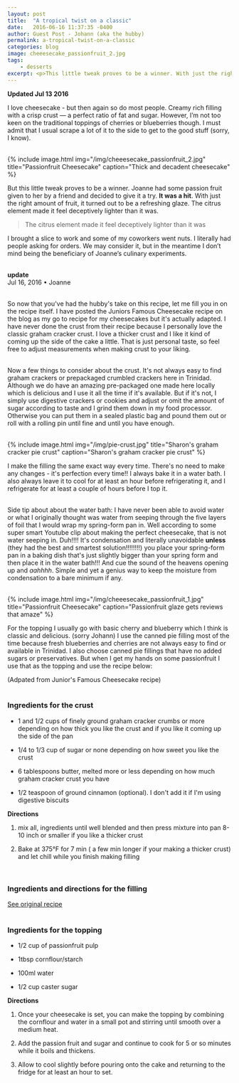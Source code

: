 ```yaml
---
layout: post
title:  "A tropical twist on a classic"
date:   2016-06-16 11:37:35 -0400
author: Guest Post - Johann (aka the hubby)
permalink: a-tropical-twist-on-a-classic
categories: blog
image: cheeesecake_passionfruit_2.jpg
tags:
    - desserts
excerpt: <p>This little tweak proves to be a winner. With just the right amount of fruit, it turned out to be a refreshing glaze.</p>
---
```


**Updated Jul 13 2016**

I love cheesecake - but then again so do most people. Creamy rich filling with a crisp crust &mdash; a perfect ratio of fat and sugar. However, I’m not too keen on the traditional toppings of cherries or blueberries though. I must admit that I usual scrape a lot of it to the side to get to the good stuff (sorry, I know).
<br><br>

{% include image.html
            img="/img/cheeesecake_passionfruit_2.jpg"
            title="Passionfruit Cheesecake"
            caption="Thick and decadent cheesecake" %}

But this little tweak proves to be a winner. Joanne had some passion fruit given to her by a friend and decided to give it a try. **It was a hit**. With just the right amount of fruit, it turned out to be a refreshing glaze. The citrus element made it feel deceptively lighter than it was.

>The citrus element made it feel deceptively lighter than it was

I brought a slice to work and some of my coworkers went nuts. I literally had people asking for orders. We may consider it, but in the meantime I don’t mind being the beneficiary of Joanne’s culinary experiments.
<br><br>



 **update**
 <br>
Jul 16, 2016 • Joanne
<br><br>

So now that you've had the hubby's take on this recipe, let me fill you in on the recipe itself. I have posted the Juniors Famous Cheesecake recipe on the blog as my go to recipe for my cheesecakes but it's actually adapted. I have never done the crust from their recipe because I personally love the classic graham cracker crust. I love a thicker crust and I like it kind of coming up the side of the cake a little. That is just personal taste, so feel free to adjust measurements when making crust to your liking.  
<br>

Now a few things to consider about the crust. It's not always easy to find graham crackers or prepackaged crumbled crackers here in Trinidad. Although we do have an amazing pre-packaged one made here locally which is delicious and I use it all the time if it's available. But if it's not, I simply use digestive crackers or cookies and adjust or omit the amount of sugar according to taste and I grind them down in my food processor. Otherwise you can put them in a sealed plastic bag and pound them out or roll with a rolling pin until fine and until you have enough.  
<br>

{% include image.html
            img="/img/pie-crust.jpg"
            title="Sharon's graham cracker pie crust"
            caption="Sharon's graham cracker pie crust" %}

I make the filling the same exact way every time. There's no need to make any changes - it's perfection every time!! I always bake it in a water bath. I also always leave it to cool for at least an hour before refrigerating it, and I refrigerate for at least a couple of hours before I top it.
<br><br>

Side tip about about the water bath: I have never been able to avoid water or what I originally thought was water from seeping through the five layers of foil that I would wrap my spring-form pan in. Well according to some super smart Youtube clip about making the perfect cheesecake, that is not water seeping in. Duh!!!! It's condensation and literally unavoidable **unless** (they had the best and smartest solution!!!!!!!!) you place your spring-form pan in a baking dish that's just slightly bigger than your spring form and then place it in the water bath!!! And cue the sound of the heavens opening up and *aahhhh*. Simple and yet a genius way to keep the moisture from condensation to a bare minimum if any.  
<br>

{% include image.html
            img="/img/cheeesecake_passionfruit_1.jpg"
            title="Passionfruit Cheesecake"
            caption="Passionfruit glaze gets reviews that amaze" %}

For the topping I usually go with basic cherry and blueberry which I think is classic and delicious. (sorry Johann) I use the canned pie filling most of the time because fresh blueberries and cherries are not always easy to find or available in Trinidad. I also choose canned pie fillings that have no added sugars or preservatives. But when I get my hands on some passionfruit I use that as the topping and use the recipe below:

(Adpated from Junior's Famous Cheesecake recipe)
<br><br>

### Ingredients for the crust
* 1 and 1/2 cups of finely ground graham cracker crumbs or more depending on how thick you like the crust and if you like it coming up the side of the pan

* 1/4 to 1/3 cup of sugar or none depending on how sweet you like the crust

* 6 tablespoons butter, melted more or less depending on how much graham cracker crust you have

* 1/2 teaspoon of ground cinnamon (optional). I don't add it if I'm using digestive biscuits

**Directions**

1. mix all, ingredients until well blended and then press mixture into pan 8-10 inch or smaller if you like a thicker crust

1. Bake at 375&deg;F for 7 min ( a few min longer if your making a thicker crust) and let chill while you finish making filling
<br>


### Ingredients and directions for the filling
[See original recipe](http://oliveandmango.com/juniors-cheesecake)
<br><br>

### Ingredients for the topping
* 1/2 cup of passionfruit pulp

* 1tbsp cornflour/starch

* 100ml water

* 1/2 cup caster sugar

**Directions**

1. Once your cheesecake is set, you can make the topping by combining the cornflour and water in a small pot and stirring until smooth over a medium heat.

1. Add the passion fruit and sugar and continue to cook for 5 or so minutes while it boils and thickens.

1. Allow to cool slightly before pouring onto the cake and returning to the fridge for at least an hour to set.
